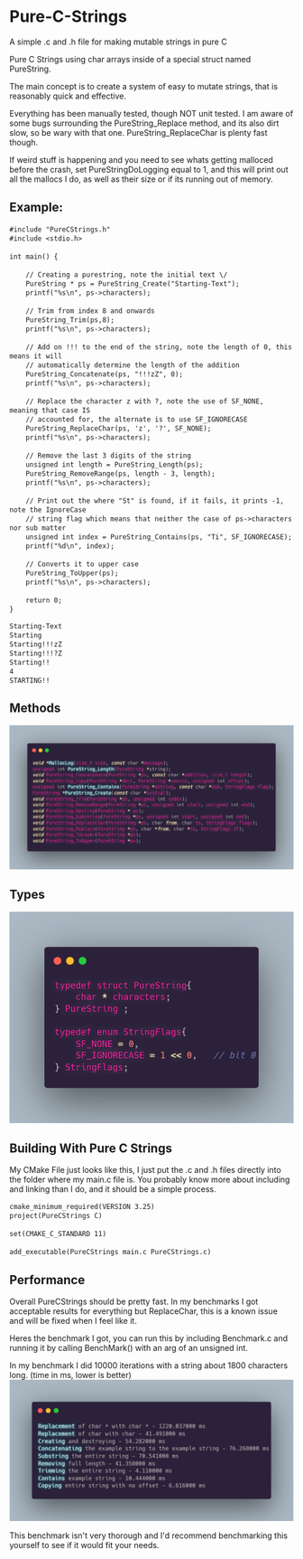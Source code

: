 # Pure-C-Strings
A simple .c and .h file for making mutable strings in pure C

Pure C Strings using char arrays inside of a special struct named PureString.

The main concept is to create a system of easy to mutate strings, that is reasonably quick and effective.

Everything has been manually tested, though NOT unit tested. I am aware of some bugs surrounding the PureString_Replace method, and its also dirt slow, so be wary with that one. PureString_ReplaceChar is plenty fast though.

If weird stuff is happening and you need to see whats getting malloced before the crash, set PureStringDoLogging equal to 1, and this will print out all the mallocs I do, as well as their size or if its running out of memory.

## Example:

```
#include "PureCStrings.h"
#include <stdio.h>

int main() {

    // Creating a purestring, note the initial text \/
    PureString * ps = PureString_Create("Starting-Text");
    printf("%s\n", ps->characters);

    // Trim from index 8 and onwards
    PureString_Trim(ps,8);
    printf("%s\n", ps->characters);

    // Add on !!! to the end of the string, note the length of 0, this means it will
    // automatically determine the length of the addition
    PureString_Concatenate(ps, "!!!zZ", 0);
    printf("%s\n", ps->characters);

    // Replace the character z with ?, note the use of SF_NONE, meaning that case IS
    // accounted for, the alternate is to use SF_IGNORECASE
    PureString_ReplaceChar(ps, 'z', '?', SF_NONE);
    printf("%s\n", ps->characters);

    // Remove the last 3 digits of the string
    unsigned int length = PureString_Length(ps);
    PureString_RemoveRange(ps, length - 3, length);
    printf("%s\n", ps->characters);

    // Print out the where "St" is found, if it fails, it prints -1, note the IgnoreCase
    // string flag which means that neither the case of ps->characters nor sub matter
    unsigned int index = PureString_Contains(ps, "Ti", SF_IGNORECASE);
    printf("%d\n", index);

    // Converts it to upper case
    PureString_ToUpper(ps);
    printf("%s\n", ps->characters);

    return 0;
}
```
```
Starting-Text
Starting     
Starting!!!zZ
Starting!!!?Z
Starting!!   
4            
STARTING!!   
```

## Methods
![image](https://raw.githubusercontent.com/TobinCavanaugh/Pure-C-Strings/master/gitpage/header.png?token=GHSAT0AAAAAACBV3GXNT2CXWLUKV5GFVVWOZCO4OMA)

## Types
![image](https://raw.githubusercontent.com/TobinCavanaugh/Pure-C-Strings/master/gitpage/typedef.png?token=GHSAT0AAAAAACBV3GXMU5V7DLZVXKO2635CZCO4OMQ)

## Building With Pure C Strings

My CMake File just looks like this, I just put the .c and .h files directly into the folder where my main.c file is. You probably know more about including and linking than I do, and it should be a simple process.
```
cmake_minimum_required(VERSION 3.25)
project(PureCStrings C)

set(CMAKE_C_STANDARD 11)

add_executable(PureCStrings main.c PureCStrings.c)
```

## Performance
Overall PureCStrings should be pretty fast. In my benchmarks I got acceptable results for everything but ReplaceChar, this is a known issue and will be fixed when I feel like it.

Heres the benchmark I got, you can run this by including Benchmark.c and running it by calling BenchMark() with an arg of an unsigned int. 

In my benchmark I did 10000 iterations with a string about 1800 characters long.
(time in ms, lower is better)
![image](https://raw.githubusercontent.com/TobinCavanaugh/Pure-C-Strings/master/gitpage/benchmark.png?token=GHSAT0AAAAAACBV3GXNDUXDR4PKBG75GQWGZCO4OLA)

This benchmark isn't very thorough and I'd recommend benchmarking this yourself to see if it would fit your needs.



